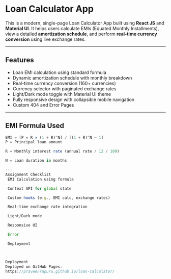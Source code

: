 # Loan Calculator App

This is a modern, single-page Loan Calculator App built using **React JS** and **Material UI**. It helps users calculate EMIs (Equated Monthly Installments), view a detailed **amortization schedule**, and perform **real-time currency conversion** using live exchange rates.


---

## Features

-  Loan EMI calculation using standard formula
-  Dynamic amortization schedule with monthly breakdown
-  Real-time currency conversion (160+ currencies)
-  Currency selector with paginated exchange rates
-  Light/Dark mode toggle with Material UI theme
-  Fully responsive design with collapsible mobile navigation
-  Custom 404 and Error Pages

---

## EMI Formula Used

```js
EMI = [P × R × (1 + R)^N] / [(1 + R)^N – 1]
P = Principal loan amount

R = Monthly interest rate (annual rate / 12 / 100)

N = Loan duration in months

---
Assignment Checklist
 EMI Calculation using formula

 Context API for global state

 Custom hooks (e.g., EMI calc, exchange rates)

 Real-time exchange rate integration

 Light/Dark mode

 Responsive UI

 Error 

 Deployment



Deployment
Deployed on GitHub Pages:
https://praveenrapuru.github.io/loan-calculator/

